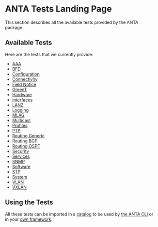 <!--
  ~ Copyright (c) 2023-2024 Arista Networks, Inc.
  ~ Use of this source code is governed by the Apache License 2.0
  ~ that can be found in the LICENSE file.
  -->

# ANTA Tests Landing Page

This section describes all the available tests provided by the ANTA package.

## Available Tests

Here are the tests that we currently provide:

- [AAA](tests.aaa.md)
- [BFD](tests.bfd.md)
- [Configuration](tests.configuration.md)
- [Connectivity](tests.connectivity.md)
- [Field Notice](tests.field_notices.md)
- [GreenT](tests.greent.md)
- [Hardware](tests.hardware.md)
- [Interfaces](tests.interfaces.md)
- [LANZ](tests.lanz.md)
- [Logging](tests.logging.md)
- [MLAG](tests.mlag.md)
- [Multicast](tests.multicast.md)
- [Profiles](tests.profiles.md)
- [PTP](tests.ptp.md)
- [Routing Generic](tests.routing.generic.md)
- [Routing BGP](tests.routing.bgp.md)
- [Routing OSPF](tests.routing.ospf.md)
- [Security](tests.security.md)
- [Services](tests.services.md)
- [SNMP](tests.snmp.md)
- [Software](tests.software.md)
- [STP](tests.stp.md)
- [System](tests.system.md)
- [VLAN](tests.vlan.md)
- [VXLAN](tests.vxlan.md)

## Using the Tests

All these tests can be imported in a [catalog](../usage-inventory-catalog.md) to be used by [the ANTA CLI](../cli/nrfu.md) or in your [own framework](../advanced_usages/as-python-lib.md).
